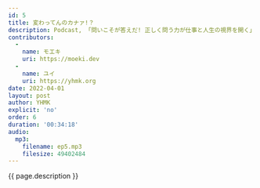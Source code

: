 ```yaml
---
id: 5
title: 変わってんのカナァ!？
description: Podcast, 「問いこそが答えだ! 正しく問う力が仕事と人生の視界を開く」, Dyson Zone, 危ない危険, バカリズム「女子力」などについて話しました。
contributors:
  - 
    name: モエキ
    uri: https://moeki.dev
  -
    name: ユイ
    uri: https://yhmk.org
date: 2022-04-01
layout: post
author: YHMK
explicit: 'no'
order: 6
duration: '00:34:18'
audio:
  mp3:
    filename: ep5.mp3
    filesize: 49402484
---
```


{{ page.description }}
